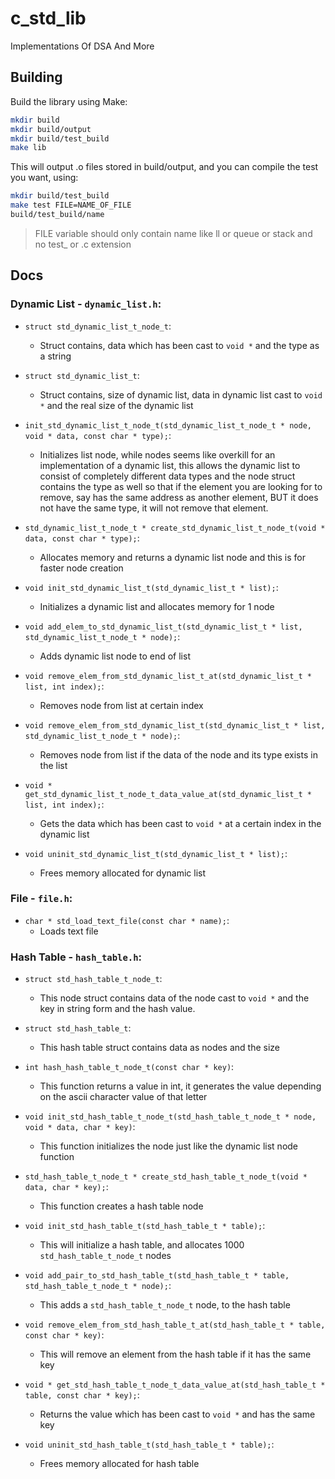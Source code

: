 # c_std_lib
Implementations Of DSA And More

## Building
Build the library using Make: 
```sh
mkdir build
mkdir build/output
mkdir build/test_build
make lib
```
This will output .o files stored in build/output, and you can compile the test you want, using:
```sh
mkdir build/test_build
make test FILE=NAME_OF_FILE 
build/test_build/name
```
> FILE variable should only contain name like ll or queue or stack and no test_ or .c extension

## Docs
### Dynamic List - ``dynamic_list.h``:
- ``struct std_dynamic_list_t_node_t``:
    - Struct contains, data which has been cast to ``void *`` and the type as a string

- ``struct std_dynamic_list_t``:
    - Struct contains, size of dynamic list, data in dynamic list cast to ``void *`` and the real size of the dynamic list

- ``init_std_dynamic_list_t_node_t(std_dynamic_list_t_node_t * node, void * data, const char * type);``:
    - Initializes list node, while nodes seems like overkill for an implementation of a dynamic list, this allows the dynamic list to consist of completely different data types and the node struct contains the type as well so that if the element you are looking for to remove, say has the same address as another element, BUT it does not have the same type, it will not remove that element. 

- ``std_dynamic_list_t_node_t * create_std_dynamic_list_t_node_t(void * data, const char * type);``: 
    - Allocates memory and returns a dynamic list node and this is for faster node creation
- ``void init_std_dynamic_list_t(std_dynamic_list_t * list);``:
    - Initializes a dynamic list and allocates memory for 1 node 

- ``void add_elem_to_std_dynamic_list_t(std_dynamic_list_t * list, std_dynamic_list_t_node_t * node);``:
    - Adds dynamic list node to end of list

- ``void remove_elem_from_std_dynamic_list_t_at(std_dynamic_list_t * list, int index);``:
    - Removes node from list at certain index

- ``void remove_elem_from_std_dynamic_list_t(std_dynamic_list_t * list, std_dynamic_list_t_node_t * node);``:
    - Removes node from list if the data of the node and its type exists in the list

- ``void * get_std_dynamic_list_t_node_t_data_value_at(std_dynamic_list_t * list, int index);``:
    - Gets the data which has been cast to ``void *`` at a certain index in the dynamic list

- ``void uninit_std_dynamic_list_t(std_dynamic_list_t * list);``:
    - Frees memory allocated for dynamic list

### File - ``file.h``:

- ``char * std_load_text_file(const char * name);``:
    - Loads text file

### Hash Table - ``hash_table.h``:

- ``struct std_hash_table_t_node_t``:
    - This node struct contains data of the node cast to ``void *`` and the key in string form and the hash value. 

- ``struct std_hash_table_t``:
    - This hash table struct contains data as nodes and the size

- ``int hash_hash_table_t_node_t(const char * key)``: 
    - This function returns a value in int, it generates the value depending on the ascii character value of that letter

- ``void init_std_hash_table_t_node_t(std_hash_table_t_node_t * node, void * data, char * key)``:
    - This function initializes the node just like the dynamic list node function

- ``std_hash_table_t_node_t * create_std_hash_table_t_node_t(void * data, char * key);``:
    - This function creates a hash table node

- ``void init_std_hash_table_t(std_hash_table_t * table);``:
    - This will initialize a hash table, and allocates 1000 ``std_hash_table_t_node_t`` nodes

- ``void add_pair_to_std_hash_table_t(std_hash_table_t * table, std_hash_table_t_node_t * node);``:
    - This adds a `std_hash_table_t_node_t` node, to the hash table

- ``void remove_elem_from_std_hash_table_t_at(std_hash_table_t * table, const char * key)``:
    - This will remove an element from the hash table if it has the same key 

- ``void * get_std_hash_table_t_node_t_data_value_at(std_hash_table_t * table, const char * key);``:
    - Returns the value which has been cast to ``void *`` and has the same key

- ``void uninit_std_hash_table_t(std_hash_table_t * table);``:
    - Frees memory allocated for hash table

